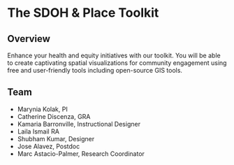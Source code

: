 # The SDOH & Place Toolkit

## Overview
Enhance your health and equity initiatives with our toolkit. You will be able to create captivating spatial visualizations for community engagement using free and user-friendly tools including open-source GIS tools.

## Team
- Marynia Kolak, PI
- Catherine Discenza, GRA
- Kamaria Barronville, Instructional Designer
- Laila Ismail RA
- Shubham Kumar, Designer
- Jose Alavez, Postdoc
- Marc Astacio-Palmer, Research Coordinator

